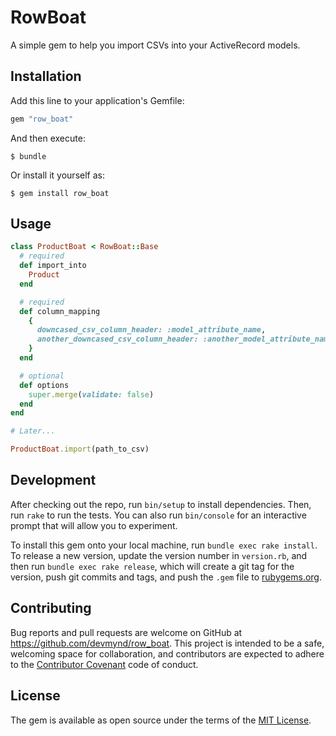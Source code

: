 # RowBoat

A simple gem to help you import CSVs into your ActiveRecord models.

## Installation

Add this line to your application's Gemfile:

```ruby
gem "row_boat"
```

And then execute:

    $ bundle

Or install it yourself as:

    $ gem install row_boat

## Usage

```ruby
class ProductBoat < RowBoat::Base
  # required
  def import_into
    Product
  end

  # required
  def column_mapping
    {
      downcased_csv_column_header: :model_attribute_name,
      another_downcased_csv_column_header: :another_model_attribute_name
    }
  end

  # optional
  def options
    super.merge(validate: false)
  end
end

# Later...

ProductBoat.import(path_to_csv)
```

## Development

After checking out the repo, run `bin/setup` to install dependencies. Then, run `rake` to run the tests. You can also run `bin/console` for an interactive prompt that will allow you to experiment.

To install this gem onto your local machine, run `bundle exec rake install`. To release a new version, update the version number in `version.rb`, and then run `bundle exec rake release`, which will create a git tag for the version, push git commits and tags, and push the `.gem` file to [rubygems.org](https://rubygems.org).

## Contributing

Bug reports and pull requests are welcome on GitHub at https://github.com/devmynd/row_boat. This project is intended to be a safe, welcoming space for collaboration, and contributors are expected to adhere to the [Contributor Covenant](http://contributor-covenant.org) code of conduct.


## License

The gem is available as open source under the terms of the [MIT License](http://opensource.org/licenses/MIT).

